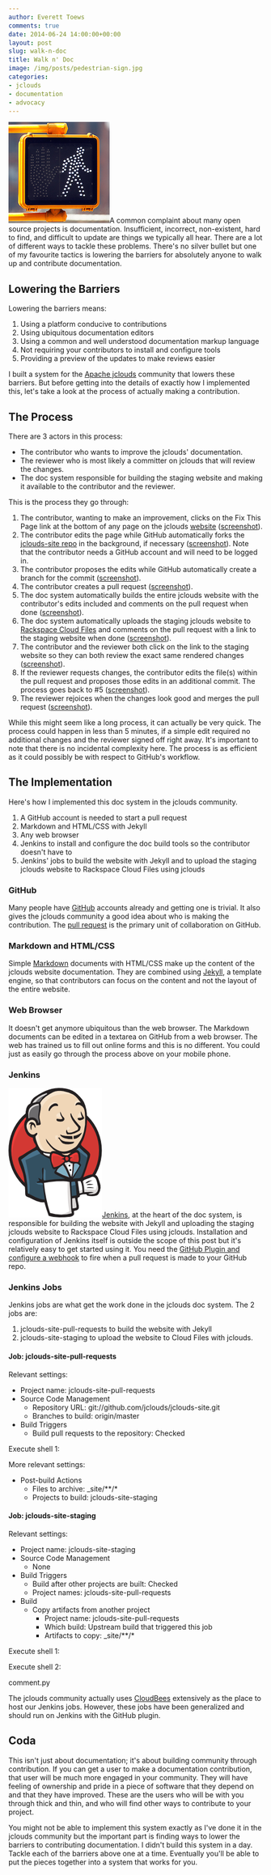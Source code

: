 ```yaml
---
author: Everett Toews
comments: true
date: 2014-06-24 14:00:00+00:00
layout: post
slug: walk-n-doc
title: Walk n' Doc
image: /img/posts/pedestrian-sign.jpg
categories:
- jclouds
- documentation
- advocacy
---
```


<img class="img-right" src="/img/posts/pedestrian-sign.jpg"/>A common complaint about many open source projects is documentation. Insufficient, incorrect, non-existent, hard to find, and difficult to update are things we typically all hear. There are a lot of different ways to tackle these problems. There's no silver bullet but one of my favourite tactics is lowering the barriers for absolutely anyone to walk up and contribute documentation.

<!--more-->

## Lowering the Barriers

Lowering the barriers means:

1. Using a platform conducive to contributions
1. Using ubiquitous documentation editors
1. Using a common and well understood documentation markup language
1. Not requiring your contributors to install and configure tools
1. Providing a preview of the updates to make reviews easier

I built a system for the [Apache jclouds](http://jclouds.apache.org/) community that lowers these barriers. But before getting into the details of exactly how I implemented this, let's take a look at the process of actually making a contribution.

## The Process

There are 3 actors in this process:

* The contributor who wants to improve the jclouds' documentation.
* The reviewer who is most likely a committer on jclouds that will review the changes.
* The doc system responsible for building the staging website and making it available to the contributor and the reviewer.

This is the process they go through:

1. The contributor, wanting to make an improvement, clicks on the Fix This Page link at the bottom of any page on the jclouds [website](http://jclouds.apache.org/) ([screenshot](/img/posts/walk-n-doc-01.png)).
1. The contributor edits the page while GitHub automatically forks the [jclouds-site repo](https://github.com/jclouds/jclouds-site/) in the background, if necessary ([screenshot](/img/posts/walk-n-doc-02.png)). Note that the contributor needs a GitHub account and will need to be logged in.
1. The contributor proposes the edits while GitHub automatically create a branch for the commit ([screenshot](/img/posts/walk-n-doc-03.png)).
1. The contributor creates a pull request ([screenshot](/img/posts/walk-n-doc-04.png)).
1. The doc system automatically builds the entire jclouds website with the contributor's edits included and comments on the pull request when done ([screenshot](/img/posts/walk-n-doc-05.png)).
1. The doc system automatically uploads the staging jclouds website to [Rackspace Cloud Files](http://jclouds.apache.org/guides/rackspace/#files) and comments on the pull request with a link to the staging website when done ([screenshot](/img/posts/walk-n-doc-06.png)).
1. The contributor and the reviewer both click on the link to the staging website so they can both review the exact same rendered changes ([screenshot](/img/posts/walk-n-doc-07.png)).
1. If the reviewer requests changes, the contributor edits the file(s) within the pull request and proposes those edits in an additional commit. The process goes back to #5 ([screenshot](/img/posts/walk-n-doc-08.png)).
1. The reviewer rejoices when the changes look good and merges the pull request ([screenshot](/img/posts/walk-n-doc-09.png)).

While this might seem like a long process, it can actually be very quick. The process could happen in less than 5 minutes, if a simple edit required no additional changes and the reviewer signed off right away. It's important to note that there is no incidental complexity here. The process is as efficient as it could possibly be with respect to GitHub's workflow.

## The Implementation

Here's how I implemented this doc system in the jclouds community.

1. A GitHub account is needed to start a pull request
1. Markdown and HTML/CSS with Jekyll
1. Any web browser
1. Jenkins to install and configure the doc build tools so the contributor doesn't have to
1. Jenkins' jobs to build the website with Jekyll and to upload the staging jclouds website to Rackspace Cloud Files using jclouds

### GitHub

Many people have [GitHub](https://github.com/) accounts already and getting one is trivial. It also gives the jclouds community a good idea about who is making the contribution. The [pull request](https://help.github.com/articles/using-pull-requests) is the primary unit of collaboration on GitHub.

### Markdown and HTML/CSS

Simple [Markdown](http://daringfireball.net/projects/markdown/) documents with HTML/CSS make up the content of the jclouds website documentation. They are combined using [Jekyll](http://jekyllrb.com/), a template engine, so that contributors can focus on the content and not the layout of the entire website.

### Web Browser

It doesn't get anymore ubiquitous than the web browser. The Markdown documents can be edited in a textarea on GitHub from a web browser. The web has trained us to fill out online forms and this is no different. You could just as easily go through the process above on your mobile phone.

### Jenkins

<img class="img-right" src="/img/posts/jenkins.png"/>[Jenkins](http://jenkins-ci.org/), at the heart of the doc system, is responsible for building the website with Jekyll and uploading the staging jclouds website to Rackspace Cloud Files using jclouds. Installation and configuration of Jenkins itself is outside the scope of this post but it's relatively easy to get started using it. You need the [GitHub Plugin and configure a webhook](http://blog.cloudbees.com/2012/01/better-integration-between-jenkins-and.html) to fire when a pull request is made to your GitHub repo.

### Jenkins Jobs

Jenkins jobs are what get the work done in the jclouds doc system. The 2 jobs are:

1. jclouds-site-pull-requests to build the website with Jekyll
1. jclouds-site-staging to upload the website to Cloud Files with jclouds.

#### Job: jclouds-site-pull-requests

Relevant settings:

* Project name: jclouds-site-pull-requests
* Source Code Management
  * Repository URL: git://github.com/jclouds/jclouds-site.git
  * Branches to build: origin/master
* Build Triggers
  * Build pull requests to the repository: Checked

Execute shell 1:

<script src="https://gist.github.com/everett-toews/e2061a056b31b1bc5a2c.js"></script>

More relevant settings:

* Post-build Actions
  * Files to archive: _site/**/*
  * Projects to build: jclouds-site-staging

#### Job: jclouds-site-staging

Relevant settings:

* Project name: jclouds-site-staging
* Source Code Management
  * None
* Build Triggers
  * Build after other projects are built: Checked
  * Project names: jclouds-site-pull-requests
* Build
  * Copy artifacts from another project
    * Project name: jclouds-site-pull-requests
    * Which build: Upstream build that triggered this job
    * Artifacts to copy: _site/**/*

Execute shell 1:

<script src="https://gist.github.com/everett-toews/034473bad5ad6cd5cad2.js"></script>

Execute shell 2:

<script src="https://gist.github.com/everett-toews/9dd74e0f655e6b567253.js"></script>

comment.py

<script src="https://gist.github.com/everett-toews/4e7295ecfd33ac14d92e.js"></script>

The jclouds community actually uses [CloudBees](http://www.cloudbees.com/) extensively as the place to host our Jenkins jobs. However, these jobs have been generalized and should run on Jenkins with the GitHub plugin.

## Coda

This isn't just about documentation; it's about building community through contribution. If you can get a user to make a documentation contribution, that user will be much more engaged in your community. They will have feeling of ownership and pride in a piece of software that they depend on and that they have improved. These are the users who will be with you through thick and thin, and who will find other ways to contribute to your project.

You might not be able to implement this system exactly as I've done it in the jclouds community but the important part is finding ways to lower the barriers to contributing documentation. I didn't build this system in a day. Tackle each of the barriers above one at a time. Eventually you'll be able to put the pieces together into a system that works for you.
